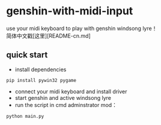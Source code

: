 # genshin-with-midi-input

use your midi keyboard to play with genshin windsong lyre！    
简体中文戳[这里][README-cn.md]    

## quick start

- install dependencies
```
pip install pywin32 pygame
```
- connect your midi keyboard and install driver 
- start genshin and active windsong lyre
- run the script in cmd adminstrator mod：
```
python main.py
```
